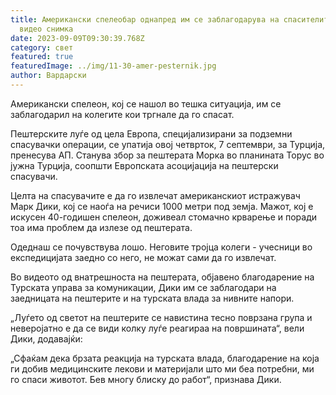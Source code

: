 ```yaml
---
title: Американски спелеобар однапред им се заблагодарува на спасителите со
  видео снимка
date: 2023-09-09T09:30:39.768Z
category: свет
featured: true
featuredImage: ../img/11-30-amer-pesternik.jpg
author: Вардарски
---
```

Американски спелеон, кој се нашол во тешка ситуација, им се заблагодарил на колегите кои тргнале да го спасат.

Пештерските луѓе од цела Европа, специјализирани за подземни спасувачки операции, се упатија овој четврток, 7 септември, за Турција, пренесува АП. Станува збор за пештерата Морка во планината Торус во јужна Турција, соопшти Европската асоцијација на пештерски спасувачи.

Целта на спасувачите е да го извлечат американскиот истражувач Марк Дики, кој се наоѓа на речиси 1000 метри под земја. Мажот, кој е искусен 40-годишен спелеон, доживеал стомачно крварење и поради тоа има проблем да излезе од пештерата.

Одеднаш се почувствува лошо. Неговите тројца колеги - учесници во експедицијата заедно со него, не можат сами да го извлечат.

Во видеото од внатрешноста на пештерата, објавено благодарение на Турската управа за комуникации, Дики им се заблагодари на заедницата на пештерите и на турската влада за нивните напори.

„Луѓето од светот на пештерите се навистина тесно поврзана група и неверојатно е да се види колку луѓе реагираа на површината“, вели Дики, додавајќи:

„Сфаќам дека брзата реакција на турската влада, благодарение на која ги добив медицинските лекови и материјали што ми беа потребни, ми го спаси животот. Бев многу блиску до работ“, признава Дики.